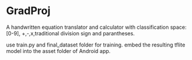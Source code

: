 # GradProj

A handwritten equation translator and calculator with classification space: [0-9], +,-,x,traditional division sign and parantheses.


use train.py and final_dataset folder for training.
embed the resulting tflite model into the asset folder of Android app.

